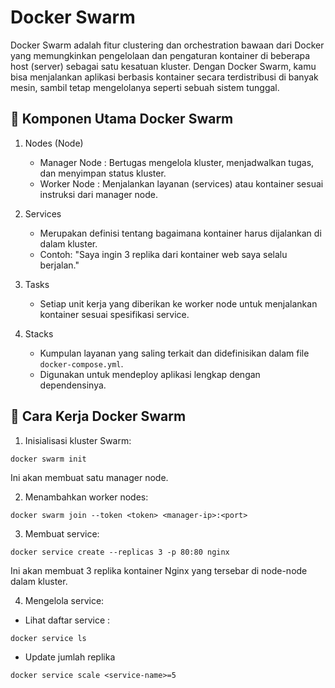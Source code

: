 # Docker Swarm
Docker Swarm adalah fitur clustering dan orchestration bawaan dari Docker yang memungkinkan pengelolaan dan pengaturan kontainer di beberapa host (server) sebagai satu kesatuan kluster. Dengan Docker Swarm, kamu bisa menjalankan aplikasi berbasis kontainer secara terdistribusi di banyak mesin, sambil tetap mengelolanya seperti sebuah sistem tunggal.

## 🔧 Komponen Utama Docker Swarm

1. Nodes (Node)
    - Manager Node : Bertugas mengelola kluster, menjadwalkan tugas, dan menyimpan status kluster.
    - Worker Node : Menjalankan layanan (services) atau kontainer sesuai instruksi dari manager node.

3. Services
    - Merupakan definisi tentang bagaimana kontainer harus dijalankan di dalam kluster.
    - Contoh: "Saya ingin 3 replika dari kontainer web saya selalu berjalan."

3. Tasks
    - Setiap unit kerja yang diberikan ke worker node untuk menjalankan kontainer sesuai spesifikasi service.

4. Stacks
    - Kumpulan layanan yang saling terkait dan didefinisikan dalam file `docker-compose.yml`.
    - Digunakan untuk mendeploy aplikasi lengkap dengan dependensinya.


## 🚀 Cara Kerja Docker Swarm

1. Inisialisasi kluster Swarm:
```shell
docker swarm init
```
Ini akan membuat satu manager node.

2. Menambahkan worker nodes:
```shell
docker swarm join --token <token> <manager-ip>:<port>
```

3. Membuat service:
```shell
docker service create --replicas 3 -p 80:80 nginx
```
Ini akan membuat 3 replika kontainer Nginx yang tersebar di node-node dalam kluster.

4. Mengelola service:
- Lihat daftar service :
```shell
docker service ls
```

- Update jumlah replika
```shell
docker service scale <service-name>=5
```
